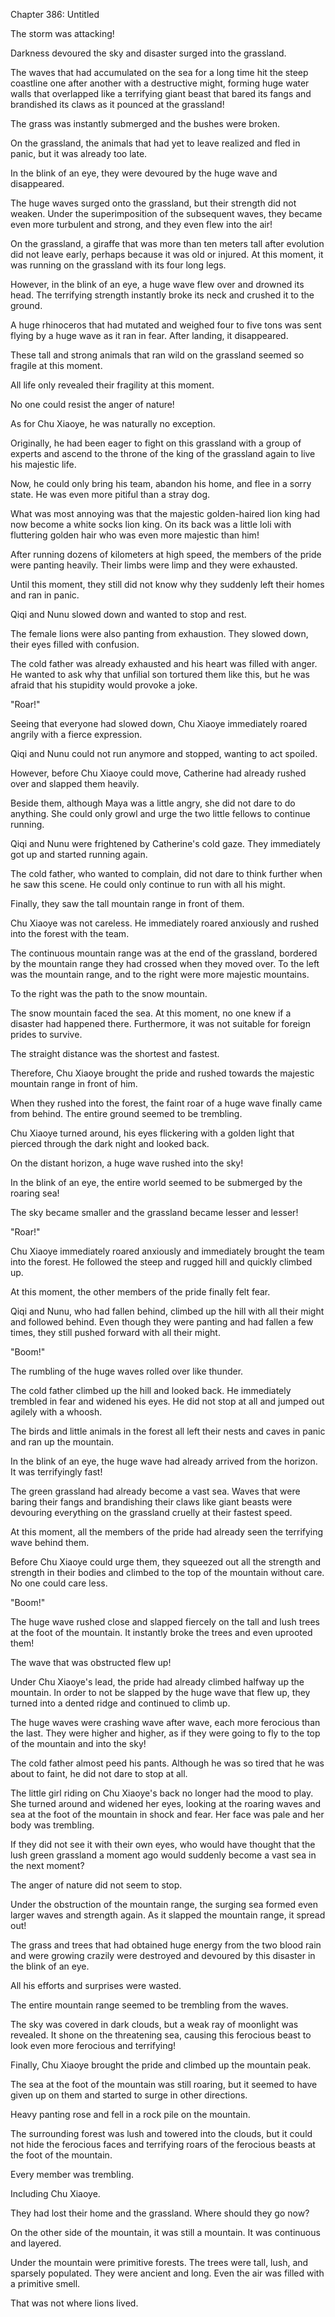 Chapter 386: Untitled

The storm was attacking\!

Darkness devoured the sky and disaster surged into the grassland.

The waves that had accumulated on the sea for a long time hit the steep coastline one after another with a destructive might, forming huge water walls that overlapped like a terrifying giant beast that bared its fangs and brandished its claws as it pounced at the grassland\!

The grass was instantly submerged and the bushes were broken.

On the grassland, the animals that had yet to leave realized and fled in panic, but it was already too late.

In the blink of an eye, they were devoured by the huge wave and disappeared.

The huge waves surged onto the grassland, but their strength did not weaken. Under the superimposition of the subsequent waves, they became even more turbulent and strong, and they even flew into the air\!

On the grassland, a giraffe that was more than ten meters tall after evolution did not leave early, perhaps because it was old or injured. At this moment, it was running on the grassland with its four long legs.

However, in the blink of an eye, a huge wave flew over and drowned its head. The terrifying strength instantly broke its neck and crushed it to the ground.

A huge rhinoceros that had mutated and weighed four to five tons was sent flying by a huge wave as it ran in fear. After landing, it disappeared.

These tall and strong animals that ran wild on the grassland seemed so fragile at this moment.

All life only revealed their fragility at this moment.

No one could resist the anger of nature\!

As for Chu Xiaoye, he was naturally no exception.

Originally, he had been eager to fight on this grassland with a group of experts and ascend to the throne of the king of the grassland again to live his majestic life.

Now, he could only bring his team, abandon his home, and flee in a sorry state. He was even more pitiful than a stray dog.

What was most annoying was that the majestic golden-haired lion king had now become a white socks lion king. On its back was a little loli with fluttering golden hair who was even more majestic than him\!

After running dozens of kilometers at high speed, the members of the pride were panting heavily. Their limbs were limp and they were exhausted.

Until this moment, they still did not know why they suddenly left their homes and ran in panic.

Qiqi and Nunu slowed down and wanted to stop and rest.

The female lions were also panting from exhaustion. They slowed down, their eyes filled with confusion.

The cold father was already exhausted and his heart was filled with anger. He wanted to ask why that unfilial son tortured them like this, but he was afraid that his stupidity would provoke a joke.

"Roar\!"

Seeing that everyone had slowed down, Chu Xiaoye immediately roared angrily with a fierce expression.

Qiqi and Nunu could not run anymore and stopped, wanting to act spoiled.

However, before Chu Xiaoye could move, Catherine had already rushed over and slapped them heavily.

Beside them, although Maya was a little angry, she did not dare to do anything. She could only growl and urge the two little fellows to continue running.

Qiqi and Nunu were frightened by Catherine's cold gaze. They immediately got up and started running again.

The cold father, who wanted to complain, did not dare to think further when he saw this scene. He could only continue to run with all his might.

Finally, they saw the tall mountain range in front of them.

Chu Xiaoye was not careless. He immediately roared anxiously and rushed into the forest with the team.

The continuous mountain range was at the end of the grassland, bordered by the mountain range they had crossed when they moved over. To the left was the mountain range, and to the right were more majestic mountains.

To the right was the path to the snow mountain.

The snow mountain faced the sea. At this moment, no one knew if a disaster had happened there. Furthermore, it was not suitable for foreign prides to survive.

The straight distance was the shortest and fastest.

Therefore, Chu Xiaoye brought the pride and rushed towards the majestic mountain range in front of him.

When they rushed into the forest, the faint roar of a huge wave finally came from behind. The entire ground seemed to be trembling.

Chu Xiaoye turned around, his eyes flickering with a golden light that pierced through the dark night and looked back.

On the distant horizon, a huge wave rushed into the sky\!

In the blink of an eye, the entire world seemed to be submerged by the roaring sea\!

The sky became smaller and the grassland became lesser and lesser\!

"Roar\!"

Chu Xiaoye immediately roared anxiously and immediately brought the team into the forest. He followed the steep and rugged hill and quickly climbed up.

At this moment, the other members of the pride finally felt fear.

Qiqi and Nunu, who had fallen behind, climbed up the hill with all their might and followed behind. Even though they were panting and had fallen a few times, they still pushed forward with all their might.

"Boom\!"

The rumbling of the huge waves rolled over like thunder.

The cold father climbed up the hill and looked back. He immediately trembled in fear and widened his eyes. He did not stop at all and jumped out agilely with a whoosh.

The birds and little animals in the forest all left their nests and caves in panic and ran up the mountain.

In the blink of an eye, the huge wave had already arrived from the horizon. It was terrifyingly fast\!

The green grassland had already become a vast sea. Waves that were baring their fangs and brandishing their claws like giant beasts were devouring everything on the grassland cruelly at their fastest speed.

At this moment, all the members of the pride had already seen the terrifying wave behind them.

Before Chu Xiaoye could urge them, they squeezed out all the strength and strength in their bodies and climbed to the top of the mountain without care. No one could care less.

"Boom\!"

The huge wave rushed close and slapped fiercely on the tall and lush trees at the foot of the mountain. It instantly broke the trees and even uprooted them\!

The wave that was obstructed flew up\!

Under Chu Xiaoye's lead, the pride had already climbed halfway up the mountain. In order to not be slapped by the huge wave that flew up, they turned into a dented ridge and continued to climb up.

The huge waves were crashing wave after wave, each more ferocious than the last. They were higher and higher, as if they were going to fly to the top of the mountain and into the sky\!

The cold father almost peed his pants. Although he was so tired that he was about to faint, he did not dare to stop at all.

The little girl riding on Chu Xiaoye's back no longer had the mood to play. She turned around and widened her eyes, looking at the roaring waves and sea at the foot of the mountain in shock and fear. Her face was pale and her body was trembling.

If they did not see it with their own eyes, who would have thought that the lush green grassland a moment ago would suddenly become a vast sea in the next moment?

The anger of nature did not seem to stop.

Under the obstruction of the mountain range, the surging sea formed even larger waves and strength again. As it slapped the mountain range, it spread out\!

The grass and trees that had obtained huge energy from the two blood rain and were growing crazily were destroyed and devoured by this disaster in the blink of an eye.

All his efforts and surprises were wasted.

The entire mountain range seemed to be trembling from the waves.

The sky was covered in dark clouds, but a weak ray of moonlight was revealed. It shone on the threatening sea, causing this ferocious beast to look even more ferocious and terrifying\!

Finally, Chu Xiaoye brought the pride and climbed up the mountain peak.

The sea at the foot of the mountain was still roaring, but it seemed to have given up on them and started to surge in other directions.

Heavy panting rose and fell in a rock pile on the mountain.

The surrounding forest was lush and towered into the clouds, but it could not hide the ferocious faces and terrifying roars of the ferocious beasts at the foot of the mountain.

Every member was trembling.

Including Chu Xiaoye.

They had lost their home and the grassland. Where should they go now?

On the other side of the mountain, it was still a mountain. It was continuous and layered.

Under the mountain were primitive forests. The trees were tall, lush, and sparsely populated. They were ancient and long. Even the air was filled with a primitive smell.

That was not where lions lived.